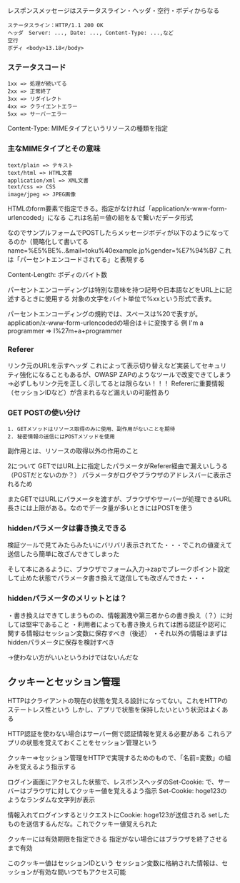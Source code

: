 レスポンスメッセージはステータスライン・ヘッダ・空行・ボディからなる  

```
ステータスライン：HTTP/1.1 200 OK
ヘッダ　Server: ..., Date: ..., Content-Type: ...,など
空行
ボディ <body>13.18</body>
```

### ステータスコード
```
1xx => 処理が続いてる
2xx => 正常終了
3xx => リダイレクト
4xx => クライエントエラー
5xx => サーバーエラー
```

Content-Type: MIMEタイプというリソースの種類を指定

### 主なMIMEタイプとその意味
```
text/plain => テキスト
text/html => HTML文書
application/xml => XML文書
text/css => CSS
image/jpeg => JPEG画像
```

HTMLのform要素で指定できる。指定がなければ「application/x-www-form-urlencoded」になる
これは名前＝値の組を＆で繋いだデータ形式

なのでサンプルフォームでPOSTしたらメッセージボディが以下のようになってるのか（簡略化して書いてる
name=%E5%BE%..&mail=toku%40example.jp%gender=%E7%94%B7
これは「パーセントエンコードされてる」と表現する

Content-Length: ボディのバイト数

パーセントエンコーディングは特別な意味を持つ記号や日本語などをURL上に記述するときに使用する
対象の文字をバイト単位で%xxという形式で表す。

パーセントエンコーディングの規約では、スペースは%20で表すが。application/x-www-form-urlencodedの場合は＋に変換する
例
I'm a programmer => I%27m+a+programmer

### Referer
リンク元のURLを示すヘッダ
これによって表示切り替えなど実装してセキュリティ強化になることもあるが、OWASP ZAPのようなツールで改変できてしまう
→必ずしもリンク元を正しく示してるとは限らない！！！
Refererに重要情報（セッションIDなど）が含まれるなど漏えいの可能性あり

### GET POSTの使い分け
```
1. GETメソッドはリソース取得のみに使用、副作用がないことを期待
2. 秘密情報の送信にはPOSTメソッドを使用
```

副作用とは、リソースの取得以外の作用のこと

2について
GETではURL上に指定したパラメータがReferer経由で漏えいしうる（POSTだとないのか？）
パラメータがログやブラウザのアドレスバーに表示されるため

またGETではURLにパラメータを渡すが、ブラウザやサーバーが処理できるURL長さには上限がある。なのでデータ量が多いときにはPOSTを使う

### hiddenパラメータは書き換えできる
検証ツールで見てみたら<input type="hidden" name="gender" value="男">みたいにバリバリ表示されてた・・・でこれの値変えて送信したら簡単に改ざんできてしまった

そして本にあるように、ブラウザでフォーム入力→zapでブレークポイント設定して止めた状態でパラメータ書き換えて送信しても改ざんできた・・・

### hiddenパラメータのメリットとは？
・書き換えはできてしまうものの、情報漏洩や第三者からの書き換え（？）に対しては堅牢であること
・利用者によっても書き換えられては困る認証や認可に関する情報はセッション変数に保存すべき（後述）
・それ以外の情報はまずはhiddenパラメータに保存を検討すべき

→使わない方がいいというわけではないんだな

## クッキーとセッション管理
HTTPはクライアントの現在の状態を覚える設計になってない。これをHTTPのステートレス性という
しかし、アプリで状態を保持したいという状況はよくある

HTTP認証を使わない場合はサーバー側で認証情報を覚える必要がある
これらアプリの状態を覚えておくことをセッション管理という

クッキー=>セッション管理をHTTPで実現するためのもので、「名前=変数」の組みを覚えるよう指示する

ログイン画面にアクセスした状態で、レスポンスヘッダのSet-Cookie: で、サーバーはブラウザに対してクッキー値を覚えるよう指示
Set-Cookie: hoge123のようなランダムな文字列が表示

情報入れてログインするとリクエストにCookie: hoge123が送信される
setしたものを送信するんだな。これでクッキー値覚えられた

クッキーには有効期限を指定できる
指定がない場合にはブラウザを終了させるまで有効

このクッキー値はセッションIDという
セッション変数に格納された情報は、セッションが有効な間いつでもアクセス可能

